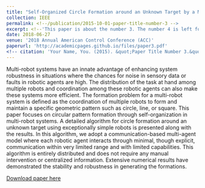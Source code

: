 ```yaml
---
title: "Self-Organized Circle Formation around an Unknown Target by a Multi-Robot Swarm using a Local Communication Strategy"
collection: IEEE
permalink: <!--/publication/2015-10-01-paper-title-number-3 -->
excerpt: <!--'This paper is about the number 3. The number 4 is left for future work.'-->
date: 2018-06-27
venue: '2018 Annual American Control Conference (ACC)'
paperurl: 'http://academicpages.github.io/files/paper3.pdf'
<!-- citation: 'Your Name, You. (2015). &quot;Paper Title Number 3.&quot; <i>Journal 1</i>. 1(3).'-->
---
```


Multi-robot systems have an innate advantage of enhancing system robustness in situations where the chances for noise in sensory data or faults in robotic agents are high. The distribution of the task at hand among multiple robots and coordination among these robotic agents can also make these systems more efficient. The formation problem for a multi-robot system is defined as the coordination of multiple robots to form and maintain a specific geometric pattern such as circle, line, or square. This paper focuses on circular pattern formation through self-organization in multi-robot systems. A detailed algorithm for circle formation around an unknown target using exceptionally simple robots is presented along with the results. In this algorithm, we adopt a communication-based multi-agent model where each robotic agent interacts through minimal, though explicit, communication within very limited range and with limited capabilities. This algorithm is entirely distributed and does not require any manual intervention or centralized information. Extensive numerical results have demonstrated the stability and robustness in generating the formations.

[Download paper here](https://ieeexplore.ieee.org/abstract/document/8431109)

<!-- Recommended citation: Your Name, You. (2015). "Paper Title Number 3." <i>Journal 1</i>. 1(3).-->
